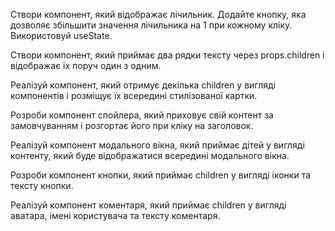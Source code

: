 Створи компонент, який відображає лічильник. Додайте кнопку, яка дозволяє збільшити значення лічильника на 1 при кожному кліку. Використовуй useState.


Створи  компонент, який приймає два рядки тексту через props.children і відображає їх поруч один з одним.

Реалізуй компонент, який отримує декілька children у вигляді компонентів і розміщує їх всередині стилізованої картки.

Розроби компонент спойлера, який приховує свій контент за замовчуванням і розгортає його при кліку на заголовок.

Реалізуй компонент модального вікна, який приймає дітей у вигляді контенту, який буде відображатися всередині модального вікна.

 Розроби компонент кнопки, який приймає children у вигляді іконки та тексту кнопки.

 Реалізуй компонент коментаря, який приймає children у вигляді аватара, імені користувача та тексту коментаря.